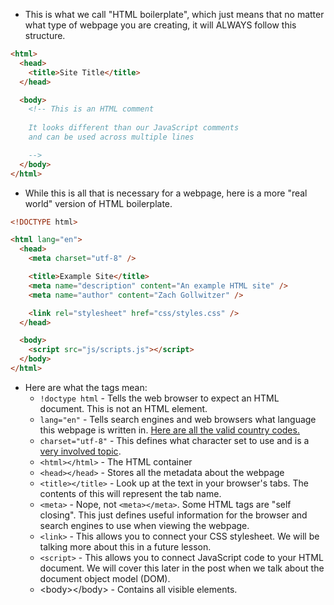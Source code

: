 - This is what we call "HTML boilerplate", which just means that no matter what type of webpage you are creating, it will ALWAYS follow this structure.

```html
<html>
  <head>
    <title>Site Title</title>
  </head>

  <body>
    <!-- This is an HTML comment 
    
    It looks different than our JavaScript comments
    and can be used across multiple lines

    -->
  </body>
</html>
```

- While this is all that is necessary for a webpage, here is a more "real world" version of HTML boilerplate.

```html
<!DOCTYPE html>

<html lang="en">
  <head>
    <meta charset="utf-8" />

    <title>Example Site</title>
    <meta name="description" content="An example HTML site" />
    <meta name="author" content="Zach Gollwitzer" />

    <link rel="stylesheet" href="css/styles.css" />
  </head>

  <body>
    <script src="js/scripts.js"></script>
  </body>
</html>
```
- Here are what the tags mean:
	- `!doctype html` - Tells the web browser to expect an HTML document. This is not an HTML element.
	- `lang="en"` - Tells search engines and web browsers what language this webpage is written in. [Here are all the valid country codes.](https://www.w3schools.com/tags/ref_country_codes.asp)
	- `charset="utf-8"` - This defines what character set to use and is a [very involved topic](https://www.w3schools.com/html/html_charset.asp).
	- `<html></html>` - The HTML container
	- `<head></head>` - Stores all the metadata about the webpage
	- `<title></title>` - Look up at the text in your browser's tabs. The contents of this will represent the tab name.
	- `<meta>` - Nope, not `<meta></meta>`. Some HTML tags are "self closing". This just defines useful information for the browser and search engines to use when viewing the webpage.
	- `<link>` - This allows you to connect your CSS stylesheet. We will be talking more about this in a future lesson.
	- `<script>` - This allows you to connect JavaScript code to your HTML document. We will cover this later in the post when we talk about the document object model (DOM).
	- \<body>\</body> - Contains all visible elements.